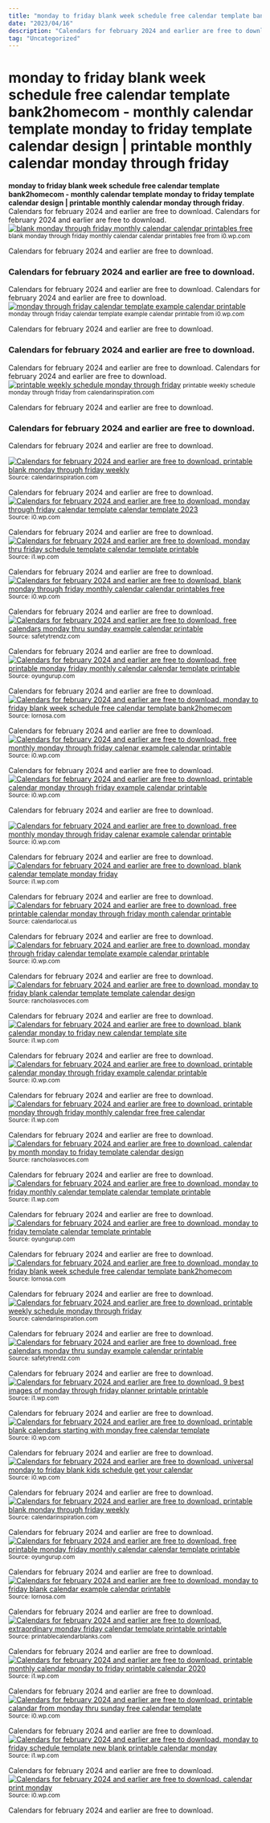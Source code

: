 ```yaml
---
title: "monday to friday blank week schedule free calendar template bank2homecom - monthly calendar template monday to friday template calendar design | printable monthly calendar monday through friday"
date: "2023/04/16"
description: "Calendars for february 2024 and earlier are free to download."
tag: "Uncategorized"
---
```


# monday to friday blank week schedule free calendar template bank2homecom - monthly calendar template monday to friday template calendar design | printable monthly calendar monday through friday
**monday to friday blank week schedule free calendar template bank2homecom - monthly calendar template monday to friday template calendar design | printable monthly calendar monday through friday**. Calendars for february 2024 and earlier are free to download.
Calendars for february 2024 and earlier are free to download.
[![blank monday through friday monthly calendar calendar printables free](https://i0.wp.com/calendargraphicdesign.com/wp-content/uploads/2021/01/remarkable-blank-monday-to-friday-calendar-template-in-2020.jpg "blank monday through friday monthly calendar calendar printables free")](https://i0.wp.com/calendargraphicdesign.com/wp-content/uploads/2021/01/remarkable-blank-monday-to-friday-calendar-template-in-2020.jpg)
<small>blank monday through friday monthly calendar calendar printables free from i0.wp.com</small>

Calendars for february 2024 and earlier are free to download.

### Calendars for february 2024 and earlier are free to download.
Calendars for february 2024 and earlier are free to download.
Calendars for february 2024 and earlier are free to download.
[![monday through friday calendar template example calendar printable](https://i0.wp.com/lornosa.com/wp-content/uploads/2019/09/printable-calendar-monday-through-friday-printable-5.jpg "monday through friday calendar template example calendar printable")](https://i0.wp.com/lornosa.com/wp-content/uploads/2019/09/printable-calendar-monday-through-friday-printable-5.jpg)
<small>monday through friday calendar template example calendar printable from i0.wp.com</small>

Calendars for february 2024 and earlier are free to download.

### Calendars for february 2024 and earlier are free to download.
Calendars for february 2024 and earlier are free to download.
Calendars for february 2024 and earlier are free to download.
[![printable weekly schedule monday through friday](https://calendarinspiration.com/wp-content/uploads/2019/05/blank-weekly-calendar-monday-through-friday-schedule-template-free-throughout-printable-weekly-schedule-monday-through-friday.png "printable weekly schedule monday through friday")](https://calendarinspiration.com/wp-content/uploads/2019/05/blank-weekly-calendar-monday-through-friday-schedule-template-free-throughout-printable-weekly-schedule-monday-through-friday.png)
<small>printable weekly schedule monday through friday from calendarinspiration.com</small>

Calendars for february 2024 and earlier are free to download.

### Calendars for february 2024 and earlier are free to download.
Calendars for february 2024 and earlier are free to download.


[![Calendars for february 2024 and earlier are free to download. printable blank monday through friday weekly](http://tse4.mm.bing.net/th?id=OIP.Z2dROjTQXyUkxaWm1W-uewAAAA&amp;pid=15.1 "printable blank monday through friday weekly")](https://calendarinspiration.com/wp-content/uploads/2021/05/blank-calendar-monday-through-sunday-calendar-printable-free.png)
<small>Source: calendarinspiration.com</small>

Calendars for february 2024 and earlier are free to download.
[![Calendars for february 2024 and earlier are free to download. monday through friday calendar template calendar template 2023](http://tse2.mm.bing.net/th?id=OIP.EFegFyW6IUeowZzZYA6XCQHaJl&amp;pid=15.1 "monday through friday calendar template calendar template 2023")](https://i0.wp.com/cbscalendaryo.com/wp-content/uploads/2017/01/monday_through_friday_calendar_template_1.jpg)
<small>Source: i0.wp.com</small>

Calendars for february 2024 and earlier are free to download.
[![Calendars for february 2024 and earlier are free to download. monday thru friday schedule template calendar template printable](http://tse4.mm.bing.net/th?id=OIP.sWrWJypBNPrsZGA1DpdKmQHaFp&amp;pid=15.1 "monday thru friday schedule template calendar template printable")](https://i1.wp.com/oyungurup.com/wp-content/uploads/2019/09/printable-calendar-monday-through-friday-printable-monday-thru-friday-schedule-template.jpg)
<small>Source: i1.wp.com</small>

Calendars for february 2024 and earlier are free to download.
[![Calendars for february 2024 and earlier are free to download. blank monday through friday monthly calendar calendar printables free](http://tse3.mm.bing.net/th?id=OIP.hTXiLTZx7jmwoOc0NOhcbwHaFj&amp;pid=15.1 "blank monday through friday monthly calendar calendar printables free")](https://i0.wp.com/calendargraphicdesign.com/wp-content/uploads/2021/01/remarkable-blank-monday-to-friday-calendar-template-in-2020.jpg)
<small>Source: i0.wp.com</small>

Calendars for february 2024 and earlier are free to download.
[![Calendars for february 2024 and earlier are free to download. free calendars monday thru sunday example calendar printable](http://tse4.mm.bing.net/th?id=OIP.CuF1wLLCbRNJcJJyDmAE2AAAAA&amp;pid=15.1 "free calendars monday thru sunday example calendar printable")](https://safetytrendz.com/wp-content/uploads/2021/06/remarkable-blank-monday-to-friday-calendar-template-1.jpg)
<small>Source: safetytrendz.com</small>

Calendars for february 2024 and earlier are free to download.
[![Calendars for february 2024 and earlier are free to download. free printable monday friday monthly calendar calendar template printable](http://tse2.mm.bing.net/th?id=OIP.0HuFeU4yBCgIFlyTaURYHAHaFu&amp;pid=15.1 "free printable monday friday monthly calendar calendar template printable")](https://oyungurup.com/wp-content/uploads/2020/01/blank-weekly-calendar-template-monday-friday-school-free-printable-monday-friday-monthly-calendar.png)
<small>Source: oyungurup.com</small>

Calendars for february 2024 and earlier are free to download.
[![Calendars for february 2024 and earlier are free to download. monday to friday blank week schedule free calendar template bank2homecom](http://tse2.mm.bing.net/th?id=OIP.2uogGMcJUNC_RS5GtE1c3wHaE9&amp;pid=15.1 "monday to friday blank week schedule free calendar template bank2homecom")](https://lornosa.com/wp-content/uploads/2021/07/monday-through-friday-schedule-template-luxury-monday.jpg)
<small>Source: lornosa.com</small>

Calendars for february 2024 and earlier are free to download.
[![Calendars for february 2024 and earlier are free to download. free monthly monday through friday calenar example calendar printable](http://tse2.mm.bing.net/th?id=OIP.JbRPCXkSuxzJNTtFnoarxAHaFu&amp;pid=15.1 "free monthly monday through friday calenar example calendar printable")](https://i0.wp.com/safetytrendz.com/wp-content/uploads/2020/10/blank-monday-through-friday-printable-calendar-monthly-13.png)
<small>Source: i0.wp.com</small>

Calendars for february 2024 and earlier are free to download.
[![Calendars for february 2024 and earlier are free to download. printable calendar monday through friday example calendar printable](http://tse2.mm.bing.net/th?id=OIP.JhSHInARe9EXvETAxFG9PQHaFu&amp;pid=15.1 "printable calendar monday through friday example calendar printable")](https://i0.wp.com/lornosa.com/wp-content/uploads/2019/09/calendar-template-monday-through-friday-e280a2-printable-blank.jpg)
<small>Source: i0.wp.com</small>

Calendars for february 2024 and earlier are free to download.

[![Calendars for february 2024 and earlier are free to download. free monthly monday through friday calenar example calendar printable](http://tse2.mm.bing.net/th?id=OIP.JbRPCXkSuxzJNTtFnoarxAHaFu&amp;pid=15.1 "free monthly monday through friday calenar example calendar printable")](https://i0.wp.com/safetytrendz.com/wp-content/uploads/2020/10/blank-monday-through-friday-printable-calendar-monthly-13.png)
<small>Source: i0.wp.com</small>

Calendars for february 2024 and earlier are free to download.
[![Calendars for february 2024 and earlier are free to download. blank calendar template monday friday](http://tse3.mm.bing.net/th?id=OIP.KUqkAYMAeF_5UG6IIysOSQHaFu&amp;pid=15.1 "blank calendar template monday friday")](https://i1.wp.com/calendarinspiration.com/wp-content/uploads/2019/05/blank-weekly-calendar-template-monday-friday-planner-weekly-inside-blank-calendar-template-monday-friday.png)
<small>Source: i1.wp.com</small>

Calendars for february 2024 and earlier are free to download.
[![Calendars for february 2024 and earlier are free to download. free printable calendar monday through friday month calendar printable](http://tse2.mm.bing.net/th?id=OIP.vP1heC2ySE-jHlVRF0tAMgHaFu&amp;pid=15.1 "free printable calendar monday through friday month calendar printable")](https://calendarlocal.us/wp-content/uploads/2020/05/monday-through-friday-calendar-template-with-images.jpg)
<small>Source: calendarlocal.us</small>

Calendars for february 2024 and earlier are free to download.
[![Calendars for february 2024 and earlier are free to download. monday through friday calendar template example calendar printable](http://tse2.mm.bing.net/th?id=OIP.1u0jqxMCRPnkHfwnI1bSewHaFP&amp;pid=15.1 "monday through friday calendar template example calendar printable")](https://i0.wp.com/lornosa.com/wp-content/uploads/2019/09/printable-calendar-monday-through-friday-printable-5.jpg)
<small>Source: i0.wp.com</small>

Calendars for february 2024 and earlier are free to download.
[![Calendars for february 2024 and earlier are free to download. monday to friday blank calendar template template calendar design](http://tse2.mm.bing.net/th?id=OIP.7gQGy8toMxmsictAr67z8wAAAA&amp;pid=15.1 "monday to friday blank calendar template template calendar design")](https://rancholasvoces.com/wp-content/uploads/2018/07/monday-through-friday-calendar-template-word-yeniscale-co-monday-through-friday-blank-calendar-template.jpg)
<small>Source: rancholasvoces.com</small>

Calendars for february 2024 and earlier are free to download.
[![Calendars for february 2024 and earlier are free to download. blank calendar monday to friday new calendar template site](http://tse1.mm.bing.net/th?id=OIP.Bapcg_7bArrTDqZryD6xggHaFu&amp;pid=15.1 "blank calendar monday to friday new calendar template site")](https://i1.wp.com/3.bp.blogspot.com/-Z7CBrJtHOAk/UC6YQm7j9-I/AAAAAAAAAoQ/viVlhFavUaY/s1600/lp+tall1.png)
<small>Source: i1.wp.com</small>

Calendars for february 2024 and earlier are free to download.
[![Calendars for february 2024 and earlier are free to download. printable calendar monday through friday example calendar printable](http://tse2.mm.bing.net/th?id=OIP.JhSHInARe9EXvETAxFG9PQHaFu&amp;pid=15.1 "printable calendar monday through friday example calendar printable")](https://i0.wp.com/lornosa.com/wp-content/uploads/2019/09/calendar-template-monday-through-friday-e280a2-printable-blank.jpg)
<small>Source: i0.wp.com</small>

Calendars for february 2024 and earlier are free to download.
[![Calendars for february 2024 and earlier are free to download. printable monday through friday monthly calendar free free calendar](http://tse3.mm.bing.net/th?id=OIP.M9a03u8vu-o1cnTi2PMWkwHaFP&amp;pid=15.1 "printable monday through friday monthly calendar free free calendar")](https://i1.wp.com/calendarhuzz.net/wp-content/uploads/2020/11/blank-calendar-page-monday-to-friday-calendar-template-free-printable-calendars-monday-friday.jpg)
<small>Source: i1.wp.com</small>

Calendars for february 2024 and earlier are free to download.
[![Calendars for february 2024 and earlier are free to download. calendar by month monday to friday template calendar design](http://tse3.mm.bing.net/th?id=OIP.RlCOt_J_GoWBGEc4rFuclgHaI4&amp;pid=15.1 "calendar by month monday to friday template calendar design")](https://rancholasvoces.com/wp-content/uploads/2018/11/calendarmonth-monday-to-friday-blank-calendar-template-calendar-by-month-monday-to-friday.jpg)
<small>Source: rancholasvoces.com</small>

Calendars for february 2024 and earlier are free to download.
[![Calendars for february 2024 and earlier are free to download. monday to friday monthly calendar template calendar template printable](http://tse1.mm.bing.net/th?id=OIP.3TPz6JBqbbSVp0jgWaxPbAHaFj&amp;pid=15.1 "monday to friday monthly calendar template calendar template printable")](https://i1.wp.com/oyungurup.com/wp-content/uploads/2019/09/image-result-for-blank-calendar-page-monday-through-sunday-monday-to-friday-monthly-calendar-template.jpg)
<small>Source: i1.wp.com</small>

Calendars for february 2024 and earlier are free to download.
[![Calendars for february 2024 and earlier are free to download. monday to friday template calendar template printable](http://tse2.mm.bing.net/th?id=OIP._ub1DyG1yfc1OhXLCiB12gHaFu&amp;pid=15.1 "monday to friday template calendar template printable")](https://oyungurup.com/wp-content/uploads/2020/01/monday-through-friday-schedule-template-wpa-wpart-co-monday-to-friday-template.jpg)
<small>Source: oyungurup.com</small>

Calendars for february 2024 and earlier are free to download.
[![Calendars for february 2024 and earlier are free to download. monday to friday blank week schedule free calendar template bank2homecom](http://tse2.mm.bing.net/th?id=OIP.2uogGMcJUNC_RS5GtE1c3wHaE9&amp;pid=15.1 "monday to friday blank week schedule free calendar template bank2homecom")](https://lornosa.com/wp-content/uploads/2021/07/monday-through-friday-schedule-template-luxury-monday.jpg)
<small>Source: lornosa.com</small>

Calendars for february 2024 and earlier are free to download.
[![Calendars for february 2024 and earlier are free to download. printable weekly schedule monday through friday](http://tse1.mm.bing.net/th?id=OIP.M_8p8kZAS-tGH-Tym1QTpQHaFP&amp;pid=15.1 "printable weekly schedule monday through friday")](https://calendarinspiration.com/wp-content/uploads/2019/05/blank-weekly-calendar-monday-through-friday-schedule-template-free-throughout-printable-weekly-schedule-monday-through-friday.png)
<small>Source: calendarinspiration.com</small>

Calendars for february 2024 and earlier are free to download.
[![Calendars for february 2024 and earlier are free to download. free calendars monday thru sunday example calendar printable](http://tse4.mm.bing.net/th?id=OIP.CuF1wLLCbRNJcJJyDmAE2AAAAA&amp;pid=15.1 "free calendars monday thru sunday example calendar printable")](https://safetytrendz.com/wp-content/uploads/2021/06/remarkable-blank-monday-to-friday-calendar-template-1.jpg)
<small>Source: safetytrendz.com</small>

Calendars for february 2024 and earlier are free to download.
[![Calendars for february 2024 and earlier are free to download. 9 best images of monday through friday planner printable printable](http://tse2.mm.bing.net/th?id=OIP.NsNIVknUWGXYHGWI-4fpagHaHa&amp;pid=15.1 "9 best images of monday through friday planner printable printable")](https://i1.wp.com/www.printablee.com/postpic/2012/10/monday-through-friday-calendar-template_40489.jpg)
<small>Source: i1.wp.com</small>

Calendars for february 2024 and earlier are free to download.
[![Calendars for february 2024 and earlier are free to download. printable blank calendars starting with monday free calendar template](http://tse4.mm.bing.net/th?id=OIP.2PZRTn9oBOjyVHf6boTMtQAAAA&amp;pid=15.1 "printable blank calendars starting with monday free calendar template")](https://i0.wp.com/www.calendarhuzz.net/wp-content/uploads/2016/10/best-photos-of-blank-calendar-template-monday-friday-monday-xjb.png)
<small>Source: i0.wp.com</small>

Calendars for february 2024 and earlier are free to download.
[![Calendars for february 2024 and earlier are free to download. universal monday to friday blank kids schedule get your calendar](http://tse3.mm.bing.net/th?id=OIP.mYr5hBtUeJS3gvwErpmBTwHaJk&amp;pid=15.1 "universal monday to friday blank kids schedule get your calendar")](https://i0.wp.com/lornosa.com/wp-content/uploads/2019/09/monday-to-friday-schedule-template-wesleykimlerstudio.jpg)
<small>Source: i0.wp.com</small>

Calendars for february 2024 and earlier are free to download.
[![Calendars for february 2024 and earlier are free to download. printable blank monday through friday weekly](http://tse4.mm.bing.net/th?id=OIP.Z2dROjTQXyUkxaWm1W-uewAAAA&amp;pid=15.1 "printable blank monday through friday weekly")](https://calendarinspiration.com/wp-content/uploads/2021/05/blank-calendar-monday-through-sunday-calendar-printable-free.png)
<small>Source: calendarinspiration.com</small>

Calendars for february 2024 and earlier are free to download.
[![Calendars for february 2024 and earlier are free to download. free printable monday friday monthly calendar calendar template printable](http://tse2.mm.bing.net/th?id=OIP.0HuFeU4yBCgIFlyTaURYHAHaFu&amp;pid=15.1 "free printable monday friday monthly calendar calendar template printable")](https://oyungurup.com/wp-content/uploads/2020/01/blank-weekly-calendar-template-monday-friday-school-free-printable-monday-friday-monthly-calendar.png)
<small>Source: oyungurup.com</small>

Calendars for february 2024 and earlier are free to download.
[![Calendars for february 2024 and earlier are free to download. monday to friday blank calendar example calendar printable](http://tse4.mm.bing.net/th?id=OIP.wdTHwlpxmgHPkuYgS4RgsAHaFq&amp;pid=15.1 "monday to friday blank calendar example calendar printable")](https://lornosa.com/wp-content/uploads/2019/09/blank-weekly-calendar-monday-through-friday-schedule.jpg)
<small>Source: lornosa.com</small>

Calendars for february 2024 and earlier are free to download.
[![Calendars for february 2024 and earlier are free to download. extraordinary monday friday calendar template printable printable](http://tse3.mm.bing.net/th?id=OIP.nEkvBueLma5UTP5FIksDkwHaFu&amp;pid=15.1 "extraordinary monday friday calendar template printable printable")](https://printablecalendarblanks.com/wp-content/uploads/2020/01/blank-weekly-calendar-template-monday-friday-weekly-extraordinary-monday-friday-calendar-template-printable.png)
<small>Source: printablecalendarblanks.com</small>

Calendars for february 2024 and earlier are free to download.
[![Calendars for february 2024 and earlier are free to download. printable monthly calendar monday to friday printable calendar 2020](http://tse4.mm.bing.net/th?id=OIP.1_JNmIMgz3_Mlu6i5pZstwHaFj&amp;pid=15.1 "printable monthly calendar monday to friday printable calendar 2020")](https://i1.wp.com/printablecalendarfor2019.net/wp-content/uploads/2019/02/image-result-for-blank-calendar-page-monday-through-sunday-office-printable-monthly-calendar-monday-to-friday.jpg)
<small>Source: i1.wp.com</small>

Calendars for february 2024 and earlier are free to download.
[![Calendars for february 2024 and earlier are free to download. printable calandar from monday thru sunday free calendar template](http://tse1.mm.bing.net/th?id=OIP.hh7Ucc29KNJYx0slTLOTvAHaGT&amp;pid=15.1 "printable calandar from monday thru sunday free calendar template")](https://i0.wp.com/www.calendarhuzz.net/wp-content/uploads/2018/09/monday-through-friday-printable-weekly-schedule-scheduling-template.jpg)
<small>Source: i0.wp.com</small>

Calendars for february 2024 and earlier are free to download.
[![Calendars for february 2024 and earlier are free to download. monday to friday schedule template new blank printable calendar monday](http://tse2.mm.bing.net/th?id=OIP.qNirEeY2fPkUR1EiY6Pl-wHaE9&amp;pid=15.1 "monday to friday schedule template new blank printable calendar monday")](https://i1.wp.com/i.pinimg.com/originals/12/d0/9b/12d09b24bd4ed8c2adee7a2ae8f0125a.jpg)
<small>Source: i1.wp.com</small>

Calendars for february 2024 and earlier are free to download.
[![Calendars for february 2024 and earlier are free to download. calendar print monday](http://tse3.mm.bing.net/th?id=OIP.i9DGk40_YB7xaTC24JPu0AHaFu&amp;pid=15.1 "calendar print monday")](https://i0.wp.com/calendarinspiration.com/wp-content/uploads/2021/05/monday-through-friday-template-calendar-template-printable.jpg)
<small>Source: i0.wp.com</small>

Calendars for february 2024 and earlier are free to download.
